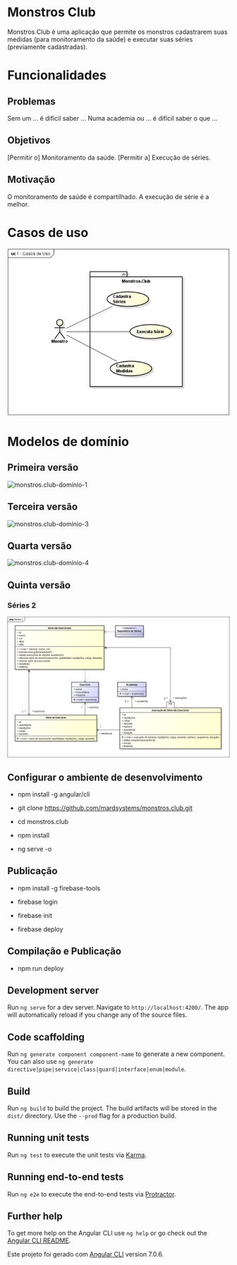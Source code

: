 # Monstros Club

Monstros Club é uma aplicação que permite os monstros cadastrarem suas medidas (para monitoramento da saúde) e executar suas séries (previamente cadastradas).

# Funcionalidades

## Problemas

Sem um ... é difícil saber ...
Numa academia ou ... é difícil saber o que ...

## Objetivos

[Permitir o] Monitoramento da saúde.
[Permitir a] Execução de séries.

## Motivação

O monitoramento de saúde é compartilhado.
A execução de série é a melhor.

# Casos de uso
![monstros.club-casos-de-uso](doc/monstros.club-casos-de-uso.png)

# Modelos de domínio
## Primeira versão
![monstros.club-domínio-1](doc/monstros.club-domínio-1.png)

## Terceira versão
![monstros.club-domínio-3](doc/monstros.club-domínio-3.png)

## Quarta versão
![monstros.club-domínio-4](doc/monstros.club-domínio-4.png)

## Quinta versão
### Séries 2
![monstros.club-domínio-5-séries-2](doc/monstros.club-domínio-5-séries-2.png)

## Configurar o ambiente de desenvolvimento
* npm install -g angular/cli

* git clone https://github.com/mardsystems/monstros.club.git
* cd monstros.club
* npm install

* ng serve -o

## Publicação
* npm install -g firebase-tools

* firebase login
* firebase init
* firebase deploy

## Compilação e Publicação
* npm run deploy

## Development server

Run `ng serve` for a dev server. Navigate to `http://localhost:4200/`. The app will automatically reload if you change any of the source files.

## Code scaffolding

Run `ng generate component component-name` to generate a new component. You can also use `ng generate directive|pipe|service|class|guard|interface|enum|module`.

## Build

Run `ng build` to build the project. The build artifacts will be stored in the `dist/` directory. Use the `--prod` flag for a production build.

## Running unit tests

Run `ng test` to execute the unit tests via [Karma](https://karma-runner.github.io).

## Running end-to-end tests

Run `ng e2e` to execute the end-to-end tests via [Protractor](http://www.protractortest.org/).

## Further help

To get more help on the Angular CLI use `ng help` or go check out the [Angular CLI README](https://github.com/angular/angular-cli/blob/master/README.md).

Este projeto foi gerado com [Angular CLI](https://github.com/angular/angular-cli) version 7.0.6.
